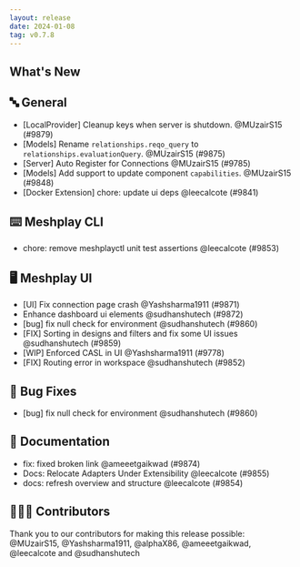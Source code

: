 ```yaml
---
layout: release
date: 2024-01-08
tag: v0.7.8
---
```


## What's New
## 🔤 General
- [LocalProvider] Cleanup keys when server is shutdown. @MUzairS15 (#9879)
- [Models] Rename `relationships.reqo_query` to `relationships.evaluationQuery`. @MUzairS15 (#9875)
- [Server] Auto Register for Connections @MUzairS15 (#9785)
- [Models] Add support to update component `capabilities`. @MUzairS15 (#9848)
- [Docker Extension] chore: update ui deps @leecalcote (#9841)

## ⌨️ Meshplay CLI

- chore: remove meshplayctl unit test assertions @leecalcote (#9853)

## 🖥 Meshplay UI

- [UI] Fix connection page crash @Yashsharma1911 (#9871)
- Enhance dashboard ui elements @sudhanshutech (#9872)
- [bug] fix null check for environment @sudhanshutech (#9860)
- [FIX] Sorting in designs and filters and fix some UI issues @sudhanshutech (#9859)
- [WIP] Enforced CASL in UI @Yashsharma1911 (#9778)
- [FIX] Routing error in workspace @sudhanshutech (#9852)

## 🐛 Bug Fixes

- [bug] fix null check for environment @sudhanshutech (#9860)

## 📖 Documentation

- fix: fixed broken link  @ameeetgaikwad (#9874)
- Docs: Relocate Adapters Under Extensibility @leecalcote (#9855)
- docs: refresh overview and structure @leecalcote (#9854)

## 👨🏽‍💻 Contributors

Thank you to our contributors for making this release possible:
@MUzairS15, @Yashsharma1911, @alphaX86, @ameeetgaikwad, @leecalcote and @sudhanshutech

